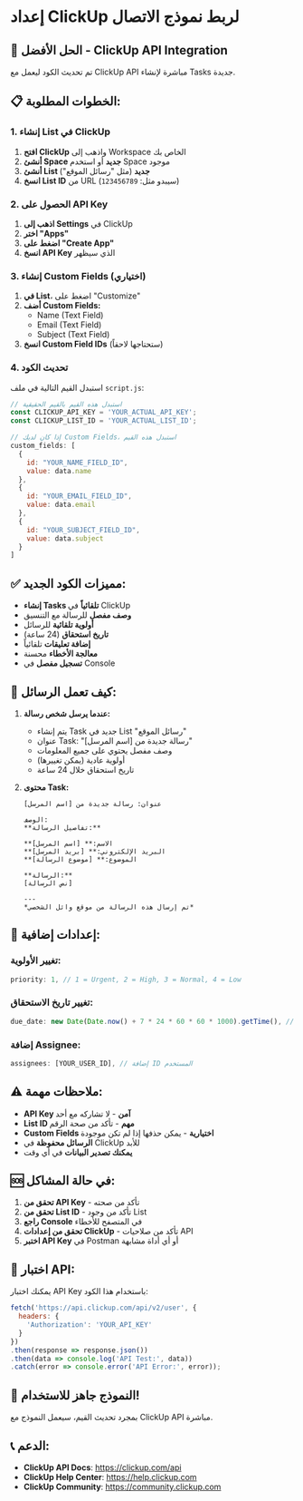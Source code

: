 # إعداد ClickUp لربط نموذج الاتصال

## 🎯 الحل الأفضل - ClickUp API Integration

تم تحديث الكود ليعمل مع ClickUp API مباشرة لإنشاء Tasks جديدة.

## 📋 الخطوات المطلوبة:

### 1. إنشاء List في ClickUp

1. **افتح ClickUp** واذهب إلى Workspace الخاص بك
2. **أنشئ Space جديد** أو استخدم Space موجود
3. **أنشئ List جديد** (مثل "رسائل الموقع")
4. **انسخ List ID** من URL (سيبدو مثل: `123456789`)

### 2. الحصول على API Key

1. **اذهب إلى Settings** في ClickUp
2. **اختر "Apps"**
3. **اضغط على "Create App"**
4. **انسخ API Key** الذي سيظهر

### 3. إنشاء Custom Fields (اختياري)

1. **في List**، اضغط على "Customize"
2. **أضف Custom Fields:**
   - Name (Text Field)
   - Email (Text Field)
   - Subject (Text Field)
3. **انسخ Custom Field IDs** (ستحتاجها لاحقاً)

### 4. تحديث الكود

استبدل القيم التالية في ملف `script.js`:

```javascript
// استبدل هذه القيم بالقيم الحقيقية
const CLICKUP_API_KEY = 'YOUR_ACTUAL_API_KEY';
const CLICKUP_LIST_ID = 'YOUR_ACTUAL_LIST_ID';

// إذا كان لديك Custom Fields، استبدل هذه القيم
custom_fields: [
  {
    id: "YOUR_NAME_FIELD_ID",
    value: data.name
  },
  {
    id: "YOUR_EMAIL_FIELD_ID", 
    value: data.email
  },
  {
    id: "YOUR_SUBJECT_FIELD_ID",
    value: data.subject
  }
]
```

## ✅ مميزات الكود الجديد:

- **إنشاء Tasks تلقائياً** في ClickUp
- **وصف مفصل** للرسالة مع التنسيق
- **أولوية تلقائية** للرسائل
- **تاريخ استحقاق** (24 ساعة)
- **إضافة تعليقات** تلقائياً
- **معالجة الأخطاء** محسنة
- **تسجيل مفصل** في Console

## 📱 كيف تعمل الرسائل:

1. **عندما يرسل شخص رسالة:**
   - يتم إنشاء Task جديد في List "رسائل الموقع"
   - عنوان Task: "رسالة جديدة من [اسم المرسل]"
   - وصف مفصل يحتوي على جميع المعلومات
   - أولوية عادية (يمكن تغييرها)
   - تاريخ استحقاق خلال 24 ساعة

2. **محتوى Task:**
   ```
   عنوان: رسالة جديدة من [اسم المرسل]
   
   الوصف:
   **تفاصيل الرسالة:**
   
   **الاسم:** [اسم المرسل]
   **البريد الإلكتروني:** [بريد المرسل]
   **الموضوع:** [موضوع الرسالة]
   
   **الرسالة:**
   [نص الرسالة]
   
   ---
   *تم إرسال هذه الرسالة من موقع وائل الشخصي*
   ```

## 🔧 إعدادات إضافية:

### تغيير الأولوية:
```javascript
priority: 1, // 1 = Urgent, 2 = High, 3 = Normal, 4 = Low
```

### تغيير تاريخ الاستحقاق:
```javascript
due_date: new Date(Date.now() + 7 * 24 * 60 * 60 * 1000).getTime(), // 7 days
```

### إضافة Assignee:
```javascript
assignees: [YOUR_USER_ID], // إضافة ID المستخدم
```

## ⚠️ ملاحظات مهمة:

- **API Key آمن** - لا تشاركه مع أحد
- **List ID مهم** - تأكد من صحة الرقم
- **Custom Fields اختيارية** - يمكن حذفها إذا لم تكن موجودة
- **الرسائل محفوظة** في ClickUp للأبد
- **يمكنك تصدير البيانات** في أي وقت

## 🆘 في حالة المشاكل:

1. **تحقق من API Key** - تأكد من صحته
2. **تحقق من List ID** - تأكد من وجود List
3. **راجع Console** في المتصفح للأخطاء
4. **تحقق من إعدادات ClickUp** - تأكد من صلاحيات API
5. **اختبر API Key** في Postman أو أي أداة مشابهة

## 🧪 اختبار API:

يمكنك اختبار API Key باستخدام هذا الكود:

```javascript
fetch('https://api.clickup.com/api/v2/user', {
  headers: {
    'Authorization': 'YOUR_API_KEY'
  }
})
.then(response => response.json())
.then(data => console.log('API Test:', data))
.catch(error => console.error('API Error:', error));
```

## 🎉 النموذج جاهز للاستخدام!

بمجرد تحديث القيم، سيعمل النموذج مع ClickUp API مباشرة.

## 📞 الدعم:

- **ClickUp API Docs**: https://clickup.com/api
- **ClickUp Help Center**: https://help.clickup.com
- **ClickUp Community**: https://community.clickup.com 
